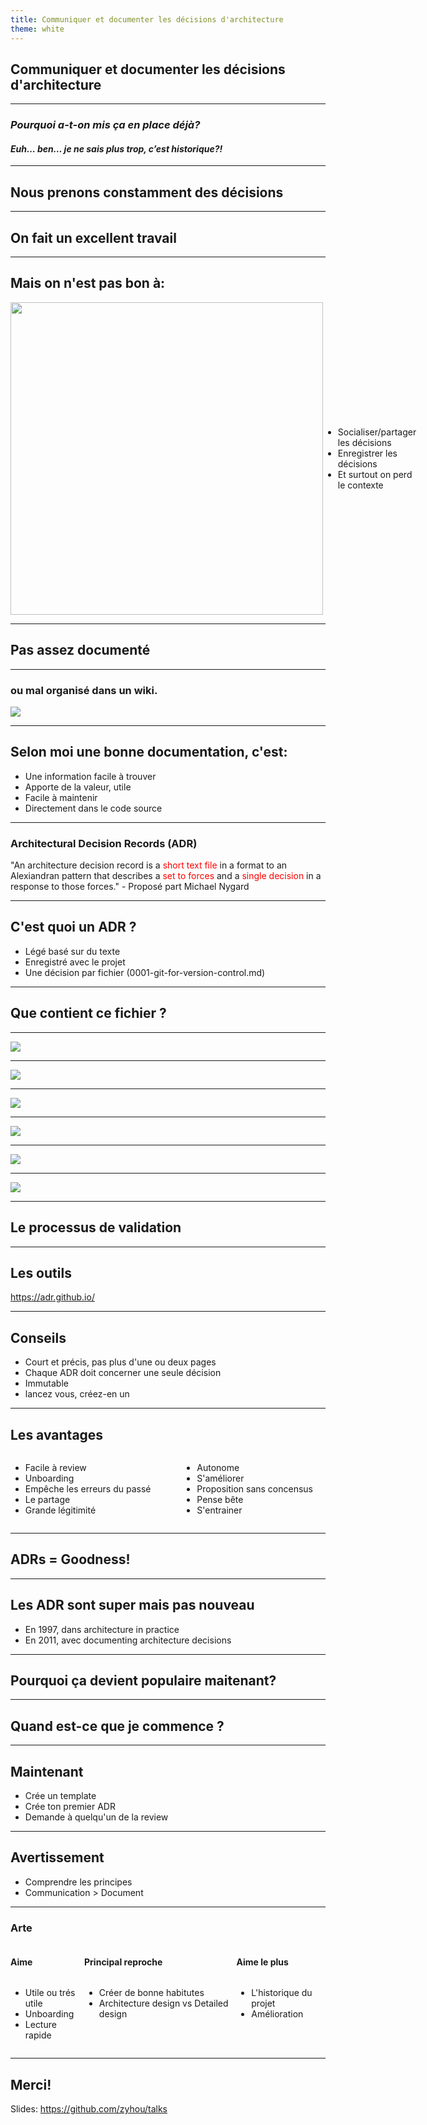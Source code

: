 ```yaml
---
title: Communiquer et documenter les décisions d'architecture
theme: white
---
```


## Communiquer et documenter les décisions d'architecture

---

### _Pourquoi a-t-on mis ça en place déjà?_

#### _Euh… ben… je ne sais plus trop, c’est historique?!_

---

## Nous prenons constamment des décisions

---

## On fait un excellent travail

---

## Mais on n'est pas bon à:

<div style="display: flex; align-items: center;">
    <img src="./images/onestpasbon.png" style="height: 500px;" />
    <ul>
        <li>Socialiser/partager les décisions</li>
        <li>Enregistrer les décisions</li>
        <li>Et surtout on perd le contexte</li>
    </ul>
</div>

---

## Pas assez documenté

---

### ou mal organisé dans un wiki.

<img src="./images/uptodatedoc.png" />

---

## Selon moi une bonne documentation, c'est:

<ul>
    <li>Une information facile à trouver</li>
    <li>Apporte de la valeur, utile</li>
    <li>Facile à maintenir</li>
    <li>Directement dans le code source</li>
</ul>

---

### Architectural Decision Records (ADR)

<div>
    <span>
        "An architecture decision record is a <span style="color: red;">short text file</span> in a format to an
        Alexiandran pattern that describes a <span style="color: red;">set to forces</span> and a
        <span style="color: red;">single decision</span> in a response to those forces."
    </span>
    - Proposé part Michael Nygard
</div>

---

## C'est quoi un ADR ?

<ul>
    <li>Légé basé sur du texte</li>
    <li>Enregistré avec le projet</li>
    <li>Une décision par fichier (0001-git-for-version-control.md)</li>
</ul>

---

## Que contient ce fichier ?

---

<img src="./images/adrtitre.png" style="max-height: 660px;" />

---

<img src="./images/adrstatus.png" style="max-height: 660px;" />

---

<img src="./images/adrcontext.png" style="max-height: 660px;" />

---

<img src="./images/adrdecision.png" style="max-height: 660px;" />

---

<img src="./images/adrconsequences.png" style="max-height: 660px;" />

---

<img src="./images/adrfinal.png" style="max-height: 660px;" />

---

## Le processus de validation

---

## Les outils

https://adr.github.io/

---

## Conseils

<ul>
    <li>Court et précis, pas plus d'une ou deux pages</li>
    <li>Chaque ADR doit concerner une seule décision</li>
    <li>Immutable</li>
    <li>lancez vous, créez-en un</li>
</ul>

---

## Les avantages

<div style="display: flex;">
    <ul style="margin-right: 50px;">
        <li>Facile à review</li>
        <li>Unboarding</li>
        <li>Empêche les erreurs du passé</li>
        <li>Le partage</li>
        <li>Grande légitimité</li>
    </ul>
    <ul>
        <li>Autonome</li>
        <li>S'améliorer</li>
        <li>Proposition sans concensus</li>
        <li>Pense bête</li>
        <li>S'entrainer</li>
    </ul>
</div>

---

## ADRs = Goodness!

---

## Les ADR sont super mais pas nouveau

-   En 1997, dans architecture in practice
-   En 2011, avec documenting architecture decisions

---

## Pourquoi ça devient populaire maitenant?

---

## Quand est-ce que je commence ?

---

## Maintenant

-   Crée un template
-   Crée ton premier ADR
-   Demande à quelqu'un de la review

---

## Avertissement

-   Comprendre les principes
-   Communication > Document

---

### Arte

<div style="display: flex;">
    <div style="display: flex; flex-direction: column;">
        <h4>Aime</h4>
        <ul>
            <li>Utile ou trés utile</li>
            <li>Unboarding</li>
            <li>Lecture rapide</li>
        </ul>
    </div>
    <div style="display: flex; flex-direction: column;">
        <h4>Principal reproche</h4>
        <ul>
            <li>Créer de bonne habitutes</li>
            <li>Architecture design vs Detailed design</li>
        </ul>
    </div>
    <div style="display: flex; flex-direction: column;">
        <h4>Aime le plus</h4>
        <ul>
            <li>L'historique du projet</li>
            <li>Amélioration</li>
        </ul>
    </div>
</div>

---

## Merci!

Slides: https://github.com/zyhou/talks
